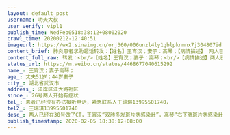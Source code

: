 ```yaml
---
layout: default_post
username: 功夫大叔
user_verify: vipl1
publish_time: WedFeb0518:38:12+08002020
crawl_time: 20200212-12:40:51
imageurl: https://wx2.sinaimg.cn/orj360/006unzl4ly1gblpknmnx7j304807idfr.jpg,https://wx2.sinaimg.cn/orj360/006unzl4ly1gblpknx5g0j304807jt8y.jpg,https://wx3.sinaimg.cn/orj360/006unzl4ly1gblpko59o5j30570980sq.jpg,https://wx2.sinaimg.cn/orj360/006unzl4ly1gblpknbzy8j3057099dg7.jpg
content_brief: 肺炎患者求助超话转发：【姓名】王宵汉；妻子：高琴；【病情描述】 两人已经在30号做了CT，王宵汉：“双肺多发斑片状感染灶”，高琴：“右下肺斑片状感染灶”。两人浑身无力，高烧39度，家中已经断粮了，漫长的等待社区，至今无医院收治！！！【年龄】丈夫51岁；44岁妻子【所在城市】湖北省武 ...全文
content_full_raw: 转发：<br/>【姓名】王宵汉；妻子：高琴；<br/>【病情描述】两人已经在30号做了CT，王宵汉：“双肺多发斑片状感染灶”，高琴：“右下肺斑片状感染灶”。两人浑身无力，高烧39度，家中已经断粮了，漫长的等待社区，至今无医院收治！！！<br/>【年龄】丈夫51岁；44岁妻子<br/>【所在城市】湖北省武汉市<br/>【所在小区、社区】江岸区江大路社区<br/>【患病时间】26号两人开始有症状<br/>【联系方式】患者已经没有办法接听电话，紧急联系人：王瑞琪13995501740，<br/>【其他紧急联系人】王瑞琪13995501740<br/>【病情描述】两人已经在30号做了CT，王宵汉：“双肺多发斑片状感染灶”，高琴：“右下肺斑片状感染灶”。两人浑身无力，高烧39度，家中已经断粮了，漫长的等待社区，至今无医院收治！
status_url: https://m.weibo.cn/status/4468677040615292
name_: 王宵汉；妻子高琴；
age_: 丈夫51岁；44岁妻子
city_: 湖北省武汉市
address_: 江岸区江大路社区
since_: 26号两人开始有症状
tel_: 患者已经没有办法接听电话，紧急联系人王瑞琪13995501740，
tel2_: 王瑞琪13995501740
desc_: 两人已经在30号做了CT，王宵汉“双肺多发斑片状感染灶”，高琴“右下肺斑片状感染灶”。两人浑身无力，高烧39度，家中已经断粮了，漫长的等待社区，至今无医院收治！
publish_timestamp: 2020-02-05 18:38:12+08:00
---
```

